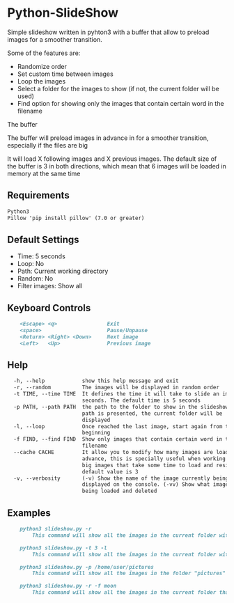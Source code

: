 # Python-SlideShow

Simple slideshow written in pyhton3 with a buffer that allow to preload images for a smoother transition.
  
  Some of the features are:
  
* Randomize order
* Set custom time between images
* Loop the images
* Select a folder for the images to show (if not, the current folder will be used)
* Find option for showing only the images that contain certain word in the filename

The buffer

The buffer will preload images in advance in for a smoother transition, especially if the files are big

It will load X following images and X previous images. The default size of the buffer is 3 in both directions, which mean that 6 images will be loaded in memory at the same time

## Requirements

```markdown
Python3
Pillow 'pip install pillow' (7.0 or greater)
```

## Default Settings

* Time: 5 seconds
* Loop: No
* Path: Current working directory
* Random: No
* Filter images: Show all

## Keyboard Controls

```markdown
    <Escape> <q>                Exit
    <space>                     Pause/Unpause
    <Return> <Right> <Down>     Next image
    <Left>   <Up>               Previous image
```

## Help

```markdown
  -h, --help            show this help message and exit
  -r, --random          The images will be displayed in random order
  -t TIME, --time TIME  It defines the time it will take to slide an image in
                        seconds. The default time is 5 seconds
  -p PATH, --path PATH  the path to the folder to show in the slideshow. If no
                        path is presented, the current folder will be
                        displayed
  -l, --loop            Once reached the last image, start again from the
                        beginning
  -f FIND, --find FIND  Show only images that contain certain word in their
                        filename
  --cache CACHE         It allow you to modify how many images are loaded in
                        advance, this is specially useful when working with
                        big images that take some time to load and resize. The
                        default value is 3
  -v, --verbosity       (-v) Show the name of the image currently being
                        displayed on the console. (-vv) Show what images are
                        being loaded and deleted
```

## Examples

```markdown
    python3 slideshow.py -r
        This command will show all the images in the current folder with a random order

    python3 slideshow.py -t 3 -l
        This command will show all the images in the current folder with 3 seconds between them (-t 3) and once it reaches the last image it will start from the beginning (-l)

    python3 slideshow.py -p /home/user/pictures
        This command will show all the images in the folder "pictures" situated at "/home/user/pictures/"

    python3 slideshow.py -r -f moon
        This command will show all the images in the current folder that has "moon" in their name in a random order
```
